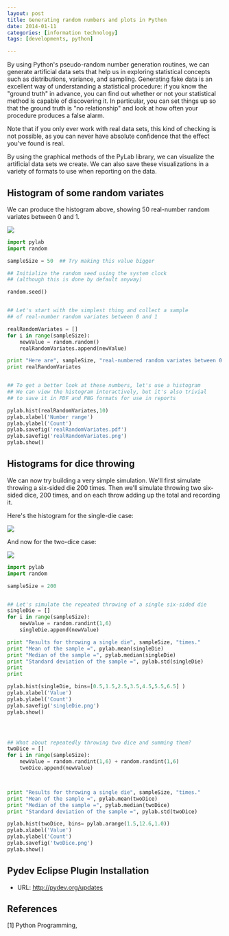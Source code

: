 ```yaml
---
layout: post
title: Generating random numbers and plots in Python
date: 2014-01-11
categories: [information technology]
tags: [developments, python]

---
```


By using Python's pseudo-random number generation routines, we can generate artificial data sets that help us in exploring statistical concepts such as distributions, variance, and sampling. Generating fake data is an excellent way of understanding a statistical procedure: if you know the "ground truth" in advance, you can find out whether or not your statistical method is capable of discovering it. In particular, you can set things up so that the ground truth is "no relationship" and look at how often your procedure produces a false alarm.

Note that if you only ever work with real data sets, this kind of checking is not possible, as you can never have absolute confidence that the effect you've found is real.

By using the graphical methods of the PyLab library, we can visualize the artificial data sets we create. We can also save these visualizations in a variety of formats to use when reporting on the data.

Histogram of some random variates
---
We can produce the histogram above, showing 50 real-number random variates between 0 and 1.

![](http://sungsoo.github.com/images/real-random.png)

```python
import pylab
import random

sampleSize = 50  ## Try making this value bigger

## Initialize the random seed using the system clock
## (although this is done by default anyway)

random.seed()


## Let's start with the simplest thing and collect a sample
## of real-number random variates between 0 and 1

realRandomVariates = []
for i in range(sampleSize):
    newValue = random.random()
    realRandomVariates.append(newValue)

print "Here are", sampleSize, "real-numbered random variates between 0 and 1."
print realRandomVariates


## To get a better look at these numbers, let's use a histogram
## We can view the histogram interactively, but it's also trivial
## to save it in PDF and PNG formats for use in reports

pylab.hist(realRandomVariates,10)
pylab.xlabel('Number range')
pylab.ylabel('Count')
pylab.savefig('realRandomVariates.pdf')
pylab.savefig('realRandomVariates.png')
pylab.show()
```
Histograms for dice throwing
---

We can now try building a very simple simulation. We'll first simulate throwing a six-sided die 200 times. Then we'll simulate throwing two six-sided dice, 200 times, and on each throw adding up the total and recording it.

Here's the histogram for the single-die case:

![](http://sungsoo.github.com/images/single-die.png)

And now for the two-dice case:

![](http://sungsoo.github.com/images/two-dice.png)

```python
import pylab
import random

sampleSize = 200


## Let's simulate the repeated throwing of a single six-sided die
singleDie = []
for i in range(sampleSize):
    newValue = random.randint(1,6)
    singleDie.append(newValue)

print "Results for throwing a single die", sampleSize, "times."
print "Mean of the sample =", pylab.mean(singleDie)
print "Median of the sample =", pylab.median(singleDie)
print "Standard deviation of the sample =", pylab.std(singleDie)
print
print

pylab.hist(singleDie, bins=[0.5,1.5,2.5,3.5,4.5,5.5,6.5] )
pylab.xlabel('Value')
pylab.ylabel('Count')
pylab.savefig('singleDie.png')
pylab.show()




## What about repeatedly throwing two dice and summing them?
twoDice = []
for i in range(sampleSize):
    newValue = random.randint(1,6) + random.randint(1,6)
    twoDice.append(newValue)



print "Results for throwing a single die", sampleSize, "times."
print "Mean of the sample =", pylab.mean(twoDice)
print "Median of the sample =", pylab.median(twoDice)
print "Standard deviation of the sample =", pylab.std(twoDice)

pylab.hist(twoDice, bins= pylab.arange(1.5,12.6,1.0))
pylab.xlabel('Value')
pylab.ylabel('Count')
pylab.savefig('twoDice.png')
pylab.show()
```

Pydev Eclipse Plugin Installation
--
* URL: http://pydev.org/updates


References
---
[1] Python Programming, 